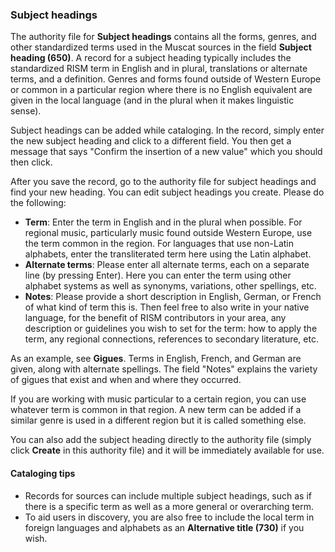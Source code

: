 ### Subject headings
The authority file for **Subject headings** contains all the forms, genres, and other standardized terms used in the Muscat sources in the field **Subject heading (650)**. A record for a subject heading typically includes the standardized RISM term in English and in plural, translations or alternate terms, and a definition. Genres and forms found outside of Western Europe or common in a particular region where there is no English equivalent are given in the local language (and in the plural when it makes linguistic sense).

Subject headings can be added while cataloging. In the record, simply enter the new subject heading and click to a different field. You then get a message that says "Confirm the insertion of a new value" which you should then click.

After you save the record, go to the authority file for subject headings and find your new heading. You can edit subject headings you create. Please do the following:
- **Term**: Enter the term in English and in the plural when possible. For regional music, particularly music found outside Western Europe, use the term common in the region. For languages that use non-Latin alphabets, enter the transliterated term here using the Latin alphabet.
- **Alternate terms**: Please enter all alternate terms, each on a separate line (by pressing Enter). Here you can enter the term using other alphabet systems as well as synonyms, variations, other spellings, etc.
- **Notes**: Please provide a short description in English, German, or French of what kind of term this is. Then feel free to also write in your native language, for the benefit of RISM contributors in your area, any description or guidelines you wish to set for the term: how to apply the term, any regional connections, references to secondary literature, etc.

As an example, see **Gigues**. Terms in English, French, and German are given, along with alternate spellings. The field "Notes" explains the variety of gigues that exist and when and where they occurred.

If you are working with music particular to a certain region, you can use whatever term is common in that region. A new term can be added if a similar genre is used in a different region but it is called something else.

You can also add the subject heading directly to the authority file (simply click **Create** in this authority file) and it will be immediately available for use.

#### Cataloging tips
- Records for sources can include multiple subject headings, such as if there is a specific term as well as a more general or overarching term.
- To aid users in discovery, you are also free to include the local term in foreign languages and alphabets as an **Alternative title (730)** if you wish.
